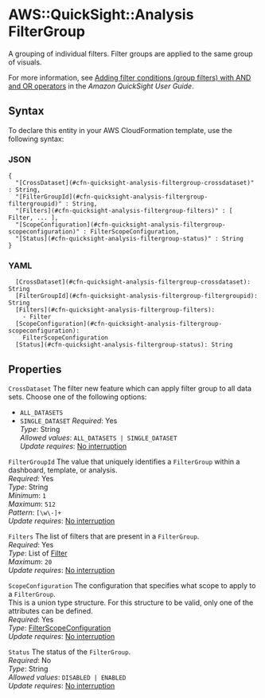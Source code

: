 # AWS::QuickSight::Analysis FilterGroup<a name="aws-properties-quicksight-analysis-filtergroup"></a>

A grouping of individual filters\. Filter groups are applied to the same group of visuals\.

For more information, see [Adding filter conditions \(group filters\) with AND and OR operators](https://docs.aws.amazon.com/quicksight/latest/user/add-a-compound-filter.html) in the _Amazon QuickSight User Guide_\.

## Syntax<a name="aws-properties-quicksight-analysis-filtergroup-syntax"></a>

To declare this entity in your AWS CloudFormation template, use the following syntax:

### JSON<a name="aws-properties-quicksight-analysis-filtergroup-syntax.json"></a>

```
{
  "[CrossDataset](#cfn-quicksight-analysis-filtergroup-crossdataset)" : String,
  "[FilterGroupId](#cfn-quicksight-analysis-filtergroup-filtergroupid)" : String,
  "[Filters](#cfn-quicksight-analysis-filtergroup-filters)" : [ Filter, ... ],
  "[ScopeConfiguration](#cfn-quicksight-analysis-filtergroup-scopeconfiguration)" : FilterScopeConfiguration,
  "[Status](#cfn-quicksight-analysis-filtergroup-status)" : String
}
```

### YAML<a name="aws-properties-quicksight-analysis-filtergroup-syntax.yaml"></a>

```
  [CrossDataset](#cfn-quicksight-analysis-filtergroup-crossdataset): String
  [FilterGroupId](#cfn-quicksight-analysis-filtergroup-filtergroupid): String
  [Filters](#cfn-quicksight-analysis-filtergroup-filters):
    - Filter
  [ScopeConfiguration](#cfn-quicksight-analysis-filtergroup-scopeconfiguration):
    FilterScopeConfiguration
  [Status](#cfn-quicksight-analysis-filtergroup-status): String
```

## Properties<a name="aws-properties-quicksight-analysis-filtergroup-properties"></a>

`CrossDataset` <a name="cfn-quicksight-analysis-filtergroup-crossdataset"></a>
The filter new feature which can apply filter group to all data sets\. Choose one of the following options:

- `ALL_DATASETS`
- `SINGLE_DATASET`
  _Required_: Yes  
  _Type_: String  
  _Allowed values_: `ALL_DATASETS | SINGLE_DATASET`  
  _Update requires_: [No interruption](https://docs.aws.amazon.com/AWSCloudFormation/latest/UserGuide/using-cfn-updating-stacks-update-behaviors.html#update-no-interrupt)

`FilterGroupId` <a name="cfn-quicksight-analysis-filtergroup-filtergroupid"></a>
The value that uniquely identifies a `FilterGroup` within a dashboard, template, or analysis\.  
_Required_: Yes  
_Type_: String  
_Minimum_: `1`  
_Maximum_: `512`  
_Pattern_: `[\w\-]+`  
_Update requires_: [No interruption](https://docs.aws.amazon.com/AWSCloudFormation/latest/UserGuide/using-cfn-updating-stacks-update-behaviors.html#update-no-interrupt)

`Filters` <a name="cfn-quicksight-analysis-filtergroup-filters"></a>
The list of filters that are present in a `FilterGroup`\.  
_Required_: Yes  
_Type_: List of [Filter](aws-properties-quicksight-analysis-filter.md)  
_Maximum_: `20`  
_Update requires_: [No interruption](https://docs.aws.amazon.com/AWSCloudFormation/latest/UserGuide/using-cfn-updating-stacks-update-behaviors.html#update-no-interrupt)

`ScopeConfiguration` <a name="cfn-quicksight-analysis-filtergroup-scopeconfiguration"></a>
The configuration that specifies what scope to apply to a `FilterGroup`\.  
This is a union type structure\. For this structure to be valid, only one of the attributes can be defined\.  
_Required_: Yes  
_Type_: [FilterScopeConfiguration](aws-properties-quicksight-analysis-filterscopeconfiguration.md)  
_Update requires_: [No interruption](https://docs.aws.amazon.com/AWSCloudFormation/latest/UserGuide/using-cfn-updating-stacks-update-behaviors.html#update-no-interrupt)

`Status` <a name="cfn-quicksight-analysis-filtergroup-status"></a>
The status of the `FilterGroup`\.  
_Required_: No  
_Type_: String  
_Allowed values_: `DISABLED | ENABLED`  
_Update requires_: [No interruption](https://docs.aws.amazon.com/AWSCloudFormation/latest/UserGuide/using-cfn-updating-stacks-update-behaviors.html#update-no-interrupt)
